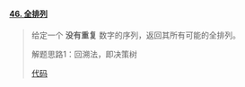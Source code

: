 #### [46. 全排列](https://leetcode-cn.com/problems/permutations/)

> 给定一个 **没有重复** 数字的序列，返回其所有可能的全排列。
>
> 解题思路1：回溯法，即决策树
>
> [代码](Recall01.java)



